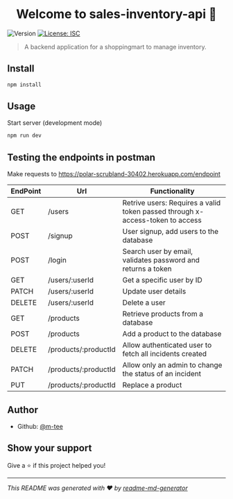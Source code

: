 <h1 align="center">Welcome to sales-inventory-api 👋</h1>
<p>
  <img alt="Version" src="https://img.shields.io/badge/version-1.0.0-blue.svg?cacheSeconds=2592000" />
  <a href="#" target="_blank">
    <img alt="License: ISC" src="https://img.shields.io/badge/License-ISC-yellow.svg" />
  </a>
</p>

> A backend application for a shoppingmart to manage inventory. 
## Install

```sh
npm install
```

## Usage
Start server (development mode)
```sh
npm run dev
```
## Testing the endpoints in postman
Make requests to https://polar-scrubland-30402.herokuapp.com/endpoint
    
| EndPoint         |  Url            | Functionality  |
| ------------- |---------------| ---------|
| GET |/users |Retrive users: Requires a valid token passed through x-access-token to access|
| POST |/signup |User signup, add users to the database|
|POST|/login  |Search user by email, validates password and returns a token|
|GET|/users/:userId  |Get a specific user by ID|
|PATCH|/users/:userId  |Update user details|
|DELETE|/users/:userId  |Delete a user|
|GET|/products |Retrieve products from a database|
|POST|/products|Add a product to the database|
|DELETE |/products/:productId| Allow authenticated user to fetch all incidents created|
|PATCH|/products/:productId|Allow only an admin to change the status of an incident|
|PUT|/products/:productId|Replace a product|


## Author

* Github: [@m-tee](https://github.com/m-tee)

## Show your support

Give a ⭐️ if this project helped you!

***
_This README was generated with ❤️ by [readme-md-generator](https://github.com/kefranabg/readme-md-generator)_

